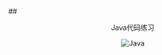 ##<center> Java代码练习

![Java](https://d14b9ctw0m6fid.cloudfront.net/ugblog/wp-content/uploads/2022/11/image1-16.png "")
